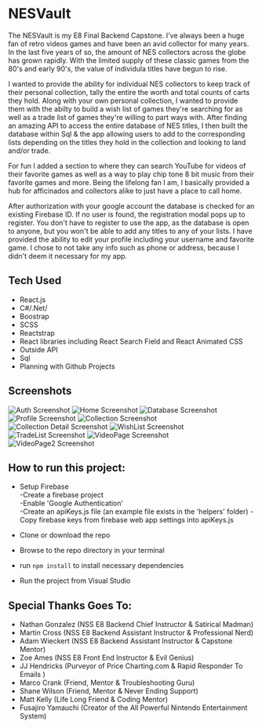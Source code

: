 # NESVault

The NESVault is my E8 Final Backend Capstone. I've always been a huge fan of retro videos games and have been an avid collector for many years. In the last five years of so, the amount of NES collectors across the globe has grown rapidly. With the limited supply of these classic games from the 80's and early 90's, the value of individula titles have begun to rise.

I wanted to provide the ability for individual NES collectors to keep track of their personal collection, tally the entire the worth and total counts of carts they hold. Along with your own personal collection, I wanted to provide them with the abilty to build a wish list of games they're searching for as well as a trade list of games they're willing to part ways with. After finding an amazing API to access the entire database of NES titles, I then built the database within Sql & the app allowing users to add to the corresponding lists depending on the titles they hold in the collection and looking to land and/or trade.

For fun I added a section to where they can search YouTube for videos of their favorite games as well as a way to play chip tone 8 bit music from their favorite games and more. Being the lifelong fan I am, I basically provided a hub for afficinados and collectors alike to just have a place to call home.

After authorization with your google account the database is checked for an existing Firebase ID. If no user is found, the registration modal pops up to register. You don't have to register to use the app, as the database is open to anyone, but you won't be able to add any titles to any of your lists. I have provided the ability to edit your profile including your username and favorite game. I chose to not take any info such as phone or address, because I didn't deem it necessary for my app.

## Tech Used

- React.js
- C#/.Net/
- Boostrap
- SCSS
- Reactstrap
- React libraries including React Search Field and React Animated CSS
- Outside API
- Sql
- Planning with Github Projects

## Screenshots

![Auth Screenshot](https://raw.githubusercontent.com/JonathanPMohan/NESVault/master/public/screenshots/auth.png)
![Home Screenshot](https://raw.githubusercontent.com/JonathanPMohan/NESVault/master/public/screenshots/home.png)
![Database Screenshot](https://raw.githubusercontent.com/JonathanPMohan/NESVault/master/public/screenshots/database.png)
![Profile Screenshot](https://raw.githubusercontent.com/JonathanPMohan/NESVault/master/public/screenshots/profile.png)
![Collection Screenshot](https://raw.githubusercontent.com/JonathanPMohan/NESVault/master/public/screenshots/collection.png)
![Collection Detail Screenshot](https://raw.githubusercontent.com/JonathanPMohan/NESVault/master/public/screenshots/detail.png)
![WishList Screenshot](https://raw.githubusercontent.com/JonathanPMohan/NESVault/master/public/screenshots/trade.png)
![TradeList Screenshot](https://raw.githubusercontent.com/JonathanPMohan/NESVault/master/public/screenshots/wish.png)
![VideoPage Screenshot](https://raw.githubusercontent.com/JonathanPMohan/NESVault/master/public/screenshots/video.png)
![VideoPage2 Screenshot](https://raw.githubusercontent.com/JonathanPMohan/NESVault/master/public/screenshots/video2.png)

## How to run this project:

- Setup Firebase  
  -Create a firebase project  
  -Enable 'Google Authentication'  
  -Create an apiKeys.js file (an example file exists in the 'helpers' folder)
  -Copy firebase keys from firebase web app settings into apiKeys.js

- Clone or download the repo

- Browse to the repo directory in your terminal

- run `npm install` to install necessary dependencies

- Run the project from Visual Studio

## Special Thanks Goes To:

- Nathan Gonzalez (NSS E8 Backend Chief Instructor & Satirical Madman)
- Martin Cross (NSS E8 Backend Assistant Instructor & Professional Nerd)
- Adam Wieckert (NSS E8 Backend Assistant Instructor & Capstone Mentor)
- Zoe Ames (NSS E8 Front End Instructor & Evil Genius)
- JJ Hendricks (Purveyor of Price Charting.com & Rapid Responder To Emails )
- Marco Crank (Friend, Mentor & Troubleshooting Guru)
- Shane Wilson (Friend, Mentor & Never Ending Support)
- Matt Kelly (Life Long Friend & Coding Mentor)
- Fusajiro Yamauchi (Creator of the All Powerful Nintendo Entertainment System)
